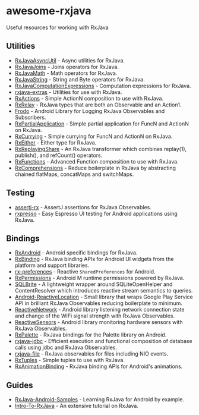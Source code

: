 # awesome-rxjava

Useful resources for working with RxJava

## Utilities

- [RxJavaAsyncUtil](https://github.com/ReactiveX/RxJavaAsyncUtil) - Async utilities for RxJava.
- [RxJavaJoins](https://github.com/ReactiveX/RxJavaJoins) - Joins operators for RxJava.
- [RxJavaMath](https://github.com/ReactiveX/RxJavaMath) - Math operators for RxJava.
- [RxJavaString](https://github.com/ReactiveX/RxJavaString) - String and Byte operators for RxJava.
- [RxJavaComputationExpressions](https://github.com/ReactiveX/RxJavaComputationExpressions) - Computation expressions for RxJava.
- [rxjava-extras](https://github.com/davidmoten/rxjava-extras) - Utilities for use with RxJava.
- [RxActions](https://github.com/pakoito/RxActions) - Simple ActionN composition to use with RxJava.
- [RxRelay](https://github.com/JakeWharton/RxRelay) - RxJava types that are both an Observable and an Action1.
- [Frodo](https://github.com/android10/frodo) - Android Library for Logging RxJava Observables and Subscribers.
- [RxPartialApplication](https://github.com/pakoito/RxPartialApplication) - Simple partial application for FuncN and ActionN on RxJava.
- [RxCurrying](https://github.com/pakoito/RxCurrying) - Simple currying for FuncN and ActionN on RxJava.
- [RxEither](https://github.com/eleventigers/rxeither) - Either type for RxJava.
- [RxReplayingShare](https://github.com/JakeWharton/RxReplayingShare) - An RxJava transformer which combines replay(1), publish(), and refCount() operators.
- [RxFunctions](https://github.com/pakoito/RxFunctions) - Advanced Function composition to use with RxJava.
- [RxComprehensions](https://github.com/pakoito/RxComprehensions) - Reduce boilerplate in RxJava by abstracting chained flatMaps, concatMaps and switchMaps.

## Testing

- [assertj-rx](https://github.com/ribot/assertj-rx) - AssertJ assertions for RxJava Observables.
- [rxpresso](https://github.com/novoda/rxpresso) - Easy Espresso UI testing for Android applications using RxJava.

## Bindings

- [RxAndroid](https://github.com/ReactiveX/RxAndroid) - Android specific bindings for RxJava.
- [RxBinding](https://github.com/JakeWharton/RxBinding) - RxJava binding APIs for Android UI widgets from the platform and support libraries.
- [rx-preferences](https://github.com/f2prateek/rx-preferences) - Reactive `SharedPreferences` for Android.
- [RxPermissions](https://github.com/tbruyelle/RxPermissions) - Android M runtime permissions powered by RxJava.
- [SQLBrite](https://github.com/square/sqlbrite) - A lightweight wrapper around SQLiteOpenHelper and ContentResolver which introduces reactive stream semantics to queries.
- [Android-ReactiveLocation](https://github.com/mcharmas/Android-ReactiveLocation) - Small library that wraps Google Play Service API in brilliant RxJava Observables reducing boilerplate to minimum.
- [ReactiveNetwork](https://github.com/pwittchen/ReactiveNetwork) - Android library listening network connection state and change of the WiFi signal strength with RxJava Observables.
- [ReactiveSensors](https://github.com/pwittchen/ReactiveSensors) - Android library monitoring hardware sensors with RxJava Observables.
- [RxPalette](https://github.com/hzsweers/RxPalette) - RxJava bindings for the Palette library on Android.
- [rxjava-jdbc](https://github.com/davidmoten/rxjava-jdbc) - Efficient execution and functional composition of database calls using jdbc and RxJava Observables.
- [rxjava-file](https://github.com/davidmoten/rxjava-file) - RxJava observables for files including NIO events.
- [RxTuples](https://github.com/pakoito/RxTuples) - Simple tuples to use with RxJava.
- [RxAnimationBinding](https://github.com/blipinsk/RxAnimationBinding) - RxJava binding APIs for Android's animations.

## Guides

- [RxJava-Android-Samples](https://github.com/kaushikgopal/RxJava-Android-Samples) - Learning RxJava for Android by example.
- [Intro-To-RxJava](https://github.com/Froussios/Intro-To-RxJava) - An extensive tutorial on RxJava.
